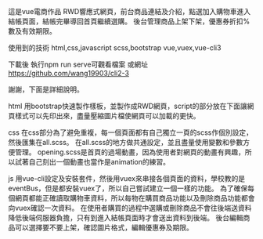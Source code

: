 這是vue電商作品
RWD響應式網頁，前台商品連結及介紹，點選加入購物車進入結帳頁面，結帳完畢導回首頁繼續選購。
後台管理商品上架下架，優惠券折扣%數及有效期限。

使用到的技術
html,css,javascript
scss,bootstrap
vue,vuex,vue-cli3


下載後 執行npm run serve可觀看檔案
或網址 https://github.com/wang19903/cli2-3

謝謝，下面是詳細說明。

html
用bootstrap快速製作樣板，並製作成RWD網頁，script的部分放在下面讓網頁樣式可以先印出來，盡量壓縮圖片檔使網頁可以加載的更快。

css
在css部分為了避免重複，每一個頁面都有自己獨立一頁的scss作個別設定，然後匯集在all.scss。
在all.scss的地方做共通設定，並且盡量使用變數和參數方便管理。
opening.scss是首頁的過場動畫，因為使用者對網頁的動畫有興趣，所以試著自己刻出一個動畫也當作是animation的練習。

js
用vue-cli設定及安裝套件，然後用vuex來串接各個頁面的資料，學校教的是eventBus，但是都安裝vuex了，所以自己嘗試建立一個一樣的功能。
為了確保每個網頁都能正確讀取購物車資料，所以每物在購買商品功能以及刪除商品功能都會向vuex確認一次資料。
在使用者購買的過程中選購或刪除商品不會往後端送資料降低後端伺服器負擔，只有到進入結帳頁面時才會送出資料到後端。
後台編輯商品可以選擇要不要上架，確認圖片格式，編輯優惠券及期限。

